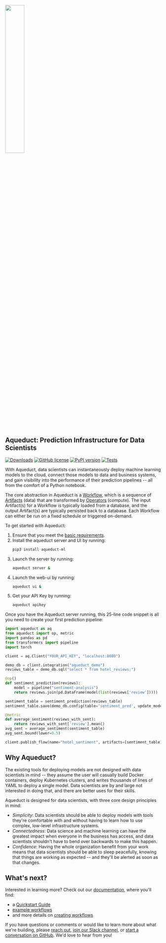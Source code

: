 [<img src="https://uploads-ssl.webflow.com/62336685e5efee770a9c69b6/624b700d8164e226ea67f495_aqueduct%20logo-p-500.jpeg" width="35%"/>](https://www.aqueducthq.com)

## Aqueduct: Prediction Infrastructure for Data Scientists

[![Downloads](https://pepy.tech/badge/aqueduct-ml/month)](https://pypi.org/project/aqueduct-ml/)
[![GitHub license](https://img.shields.io/badge/License-Apache_2.0-blue.svg)](https://github.com/aqueducthq/aqueduct/blob/master/LICENSE)
[![PyPI version](https://badge.fury.io/py/aqueduct-ml.svg)](https://pypi.org/project/aqueduct-ml/)
[![Tests](https://github.com/aqueducthq/aqueduct/actions/workflows/integration-tests.yml/badge.svg)](https://github.com/aqueducthq/aqueduct/actions/workflows/integration-tests.yml)

With Aqueduct, data scientists can instantaneously deploy machine learning models to the cloud, connect those models to data and business systems, and gain visibility into the performance of their prediction pipelines -- all from the comfort of a Python notebook. 

The core abstraction in Aqueduct is a [Workflow](https://docs.aqueducthq.com/workflows), which is a sequence of [Artifacts](https://docs.aqueducthq.com/artifacts) (data) that are transformed by [Operators](https://docs.aqueducthq.com/operators) (compute). 
The input Artifact(s) for a Workflow is typically loaded from a database, and the output Artifact(s) are typically persisted back to a database. 
Each Workflow can either be run on a fixed schedule or triggered on-demand. 

To get started with Aqueduct:
1. Ensure that you meet the [basic requirements](https://docs.aqueducthq.com/installation-and-deployment/installing-aqueduct).
2. Install the aqueduct server and UI by running: 
    ```bash
    pip3 install aqueduct-ml
    ```
3. Launch the server by running: 
    ```bash
    aqueduct server &
    ```
4. Launch the web-ui by running:
    ```bash
    aqueduct ui &
    ```
5. Get your API Key by running:
    ```bash
    aqueduct apikey
    ```

Once you have the Aqueduct server running, this 25-line code snippet is all you need to create your first prediction pipeline:

```python
import aqueduct as aq
from aqueduct import op, metric
import pandas as pd
from transformers import pipeline
import torch

client = aq.Client("YOUR_API_KEY", "localhost:8080")

demo_db = client.integration("aqueduct_demo")
reviews_table = demo_db.sql("select * from hotel_reviews;")

@op()
def sentiment_prediction(reviews):
    model = pipeline("sentiment-analysis")
    return reviews.join(pd.DataFrame(model(list(reviews['review']))))

sentiment_table = sentiment_prediction(reviews_table)
sentiment_table.save(demo_db.config(table='sentiment_pred', update_mode='replace'))

@metric
def average_sentiment(reviews_with_sent):
    return reviews_with_sent['review'].mean()
avg_sent = average_sentiment(sentiment_table)
avg_sent.bound(lower=0.5)

client.publish_flow(name="hotel_sentiment", artifacts=[sentiment_table])
```

## Why Aqueduct?

The existing tools for deploying models are not designed with data scientists in mind -- they assume the user will casually build Docker containers, deploy Kubernetes clusters, and writes thousands of lines of YAML to deploy a single model. 
Data scientists are by and large not interested in doing that, and there are better uses for their skills.

Aqueduct is designed for data scientists, with three core design principles in mind:
* *Simplicity*: Data scientists should be able to deploy models with tools they're comfortable with and without having to learn how to use complex, low-level infrastructure systems.
* *Connectedness*: Data science and machine learning can have the greatest impact when everyone in the business has access, and data scientists shouldn't have to bend over backwards to make this happen.
* *Confidence*: Having the whole organization benefit from your work means that data scientists should be able to sleep peacefully, knowing that things are working as expected -- and they'll be alerted as soon as that changes.

## What's next?

Interested in learning more? Check out our [documentation](https://docs.aqueducthq.com/), where you'll find:
* a [Quickstart Guide](https://docs.aqueducthq.com/quickstart-guide)
* [example workflows](https://docs.aqueducthq.com/example-workflows)
* and more details on [creating workflows](https://docs.aqueducthq.com/workflows)

If you have questions or comments or would like to learn more about what we're
building, please [reach out](mailto:hello@aqueducthq.com), [join our Slack
channel](https://join.slack.com/t/aqueductusers/shared_invite/zt-11hby91cx-cpmgfK0qfXqEYXv25hqD6A), or [start a conversation on GitHub](https://github.com/aqueducthq/aqueduct/issues/new).
We'd love to hear from you!
